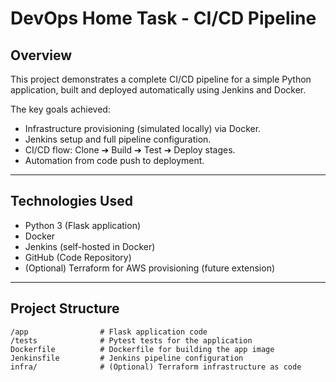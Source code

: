 # DevOps Home Task - CI/CD Pipeline

## Overview
This project demonstrates a complete CI/CD pipeline for a simple Python application, built and deployed automatically using Jenkins and Docker.

The key goals achieved:
- Infrastructure provisioning (simulated locally) via Docker.
- Jenkins setup and full pipeline configuration.
- CI/CD flow: Clone ➔ Build ➔ Test ➔ Deploy stages.
- Automation from code push to deployment.

---

## Technologies Used
- Python 3 (Flask application)
- Docker
- Jenkins (self-hosted in Docker)
- GitHub (Code Repository)
- (Optional) Terraform for AWS provisioning (future extension)

---

## Project Structure
```plaintext
/app                # Flask application code
/tests              # Pytest tests for the application
Dockerfile          # Dockerfile for building the app image
Jenkinsfile         # Jenkins pipeline configuration
infra/              # (Optional) Terraform infrastructure as code
